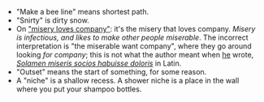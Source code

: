 - "Make a bee line" means shortest path.
- "Snirty" is dirty snow.
- On ["misery loves company"](https://transportist.org/2017/11/21/on-misery-loves-company/): it's the misery that loves company. *Misery is infectious, and likes to make other people miserable*. The incorrect interpretation is "the miserable want company", where they go around looking *for company*; this is not what the author meant when [he](https://en.wikipedia.org/wiki/Christopher_Marlowe) wrote, [*Solamen miseris socios habuisse doloris*](https://en-academic.com/dic.nsf/enwiki/2234638) in Latin.
- "Outset" means the start of something, for some reason.
- A "niche" is a shallow recess. A shower niche is a place in the wall where you put your shampoo bottles.
